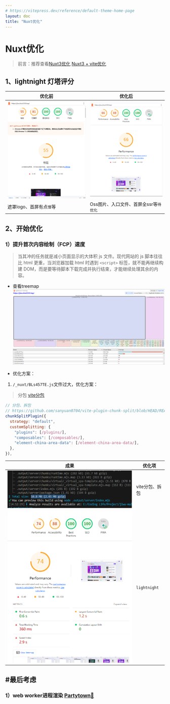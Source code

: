 ```yaml
---
# https://vitepress.dev/reference/default-theme-home-page
layout: doc
title: "Nuxt优化"
---
```


# Nuxt优化

> 前言：推荐查看[Nuxt3优化](https://nomx.dev/posts/nuxt3-optimization/)
> [Nuxt3 + vite优化](https://wenku.csdn.net/answer/fd406d3b99d741b0aa3d4e87eaf10b93)

## 1、lightnight 灯塔评分

| 优化前 | 优化后  |
| --- | ---  |
|![旧版](assets/nuxt优化/image-1.png)|![新版](assets/nuxt优化/image.png)|
|遮罩logo、首屏有点`慢`等 | Oss图片、入口文件、首屏全ssr等`待优化` |

## 2、开始优化

### 1）提升首次内容绘制（FCP）速度
>
> 当其冲的任务就是减小页面显示的大体积 js 文件。现代网站的 js 脚本往往比 html 更重，当浏览器加载 html 时遇到 `<script>` 标签，就不能再继续构建 DOM，而是要等待脚本下载完成并执行结束，才能继续处理其余的内容。

- 查看treemap
![treemap js](assets/nuxt优化/image-2.png)

- 优化方案：

1. `/_nuxt/BLs457TE.js`文件过大，优化方案：

> 分包 [vite分包](<https://github.com/sanyuan0704/vite-plugin-chunk-split/blob/HEAD/README-CN.md>)

```js
// 分包、拆包
// https://github.com/sanyuan0704/vite-plugin-chunk-split/blob/HEAD/README-CN.md
chunkSplitPlugin({
  strategy: "default",
  customSplitting: {
    "plugins": [/plugins/],
    "composables": [/composables/],
    "element-china-area-data": [/element-china-area-data/],
  },
}),
```

|成果|优化项|
|---|---|
|![成果](assets/nuxt优化/image-3.png)|vite分包、拆包|
|![成果](assets/nuxt优化/image-6.png)|`lightnight`|

## #最后考虑

### 1）web worker进程渲染 [Partytown🎉](https://zhuanlan.zhihu.com/p/452678872)
